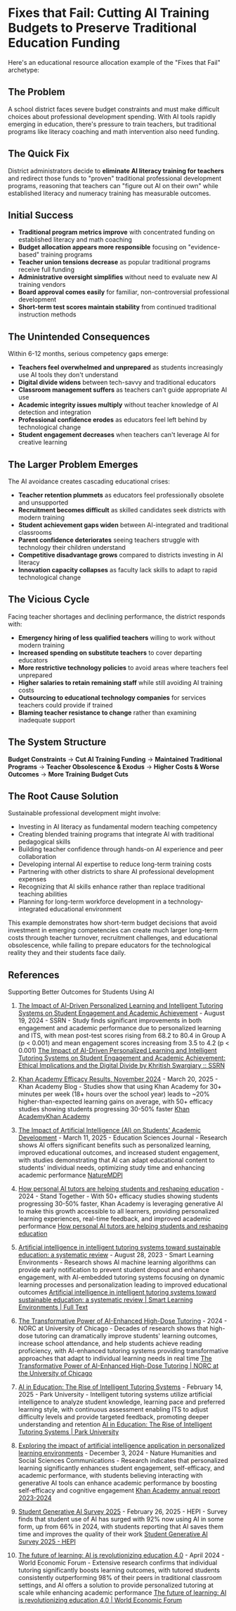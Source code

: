 # Fixes that Fail: Cutting AI Training Budgets to Preserve Traditional Education Funding

Here's an educational resource allocation example of the "Fixes that Fail" archetype:

## The Problem

A school district faces severe budget constraints and must make difficult choices about professional development spending. With AI tools rapidly emerging in education, there's pressure to train teachers, but traditional programs like literacy coaching and math intervention also need funding.

## The Quick Fix
District administrators decide to **eliminate AI literacy training for teachers** and redirect those funds to "proven" traditional professional development programs, reasoning that teachers can "figure out AI on their own" while established literacy and numeracy training has measurable outcomes.

## Initial Success

- **Traditional program metrics improve** with concentrated funding on established literacy and math coaching
- **Budget allocation appears more responsible** focusing on "evidence-based" training programs
- **Teacher union tensions decrease** as popular traditional programs receive full funding
- **Administrative oversight simplifies** without need to evaluate new AI training vendors
- **Board approval comes easily** for familiar, non-controversial professional development
- **Short-term test scores maintain stability** from continued traditional instruction methods

## The Unintended Consequences

Within 6-12 months, serious competency gaps emerge:

- **Teachers feel overwhelmed and unprepared** as students increasingly use AI tools they don't understand
- **Digital divide widens** between tech-savvy and traditional educators
- **Classroom management suffers** as teachers can't guide appropriate AI use
- **Academic integrity issues multiply** without teacher knowledge of AI detection and integration
- **Professional confidence erodes** as educators feel left behind by technological change
- **Student engagement decreases** when teachers can't leverage AI for creative learning

## The Larger Problem Emerges
The AI avoidance creates cascading educational crises:

- **Teacher retention plummets** as educators feel professionally obsolete and unsupported
- **Recruitment becomes difficult** as skilled candidates seek districts with modern training
- **Student achievement gaps widen** between AI-integrated and traditional classrooms
- **Parent confidence deteriorates** seeing teachers struggle with technology their children understand
- **Competitive disadvantage grows** compared to districts investing in AI literacy
- **Innovation capacity collapses** as faculty lack skills to adapt to rapid technological change

## The Vicious Cycle

Facing teacher shortages and declining performance, the district responds with:

- **Emergency hiring of less qualified teachers** willing to work without modern training
- **Increased spending on substitute teachers** to cover departing educators
- **More restrictive technology policies** to avoid areas where teachers feel unprepared
- **Higher salaries to retain remaining staff** while still avoiding AI training costs
- **Outsourcing to educational technology companies** for services teachers could provide if trained
- **Blaming teacher resistance to change** rather than examining inadequate support

## The System Structure

**Budget Constraints** → **Cut AI Training Funding** → **Maintained Traditional Programs** → **Teacher Obsolescence & Exodus** → **Higher Costs & Worse Outcomes** → **More Training Budget Cuts**

## The Root Cause Solution

Sustainable professional development might involve:
- Investing in AI literacy as fundamental modern teaching competency
- Creating blended training programs that integrate AI with traditional pedagogical skills
- Building teacher confidence through hands-on AI experience and peer collaboration
- Developing internal AI expertise to reduce long-term training costs
- Partnering with other districts to share AI professional development expenses
- Recognizing that AI skills enhance rather than replace traditional teaching abilities
- Planning for long-term workforce development in a technology-integrated educational environment

This example demonstrates how short-term budget decisions that avoid investment in emerging competencies can create much larger long-term costs through teacher turnover, recruitment challenges, and educational obsolescence, while failing to prepare educators for the technological reality they and their students face daily.

## References 

Supporting Better Outcomes for Students Using AI


1.  [The Impact of AI-Driven Personalized Learning and Intelligent Tutoring Systems on Student Engagement and Academic Achievement](https://papers.ssrn.com/sol3/papers.cfm?abstract_id=4897241) - August 19, 2024 - SSRN - Study finds significant improvements in both engagement and academic performance due to personalized learning and ITS, with mean post-test scores rising from 68.2 to 80.4 in Group A (p < 0.001) and mean engagement scores increasing from 3.5 to 4.2 (p < 0.001) [The Impact of AI-Driven Personalized Learning and Intelligent Tutoring Systems on Student Engagement and Academic Achievement: Ethical Implications and the Digital Divide by Khritish Swargiary :: SSRN](https://papers.ssrn.com/sol3/papers.cfm?abstract_id=4897241)

2.  [Khan Academy Efficacy Results, November 2024](https://blog.khanacademy.org/khan-academy-efficacy-results-november-2024/) - March 20, 2025 - Khan Academy Blog - Studies show that using Khan Academy for 30+ minutes per week (18+ hours over the school year) leads to ~20% higher-than-expected learning gains on average, with 50+ efficacy studies showing students progressing 30-50% faster [Khan Academy](https://blog.khanacademy.org/how-we-built-ai-tutoring-tools/)[Khan Academy](https://www.khanacademy.org/college-careers-more/ai-for-education)

3.  [The Impact of Artificial Intelligence (AI) on Students' Academic Development](https://www.mdpi.com/2227-7102/15/3/343) - March 11, 2025 - Education Sciences Journal - Research shows AI offers significant benefits such as personalized learning, improved educational outcomes, and increased student engagement, with studies demonstrating that AI can adapt educational content to students' individual needs, optimizing study time and enhancing academic performance [Nature](https://www.nature.com/articles/s41599-024-04168-x)[MDPI](https://www.mdpi.com/2227-7102/15/3/343)

4.  [How personal AI tutors are helping students and reshaping education](https://standtogether.org/stories/education/how-ai-personal-tutors-are-re-shaping-education) - 2024 - Stand Together - With 50+ efficacy studies showing students progressing 30-50% faster, Khan Academy is leveraging generative AI to make this growth accessible to all learners, providing personalized learning experiences, real-time feedback, and improved academic performance [How personal AI tutors are helping students and reshaping education](https://standtogether.org/stories/education/how-ai-personal-tutors-are-re-shaping-education)

5.  [Artificial intelligence in intelligent tutoring systems toward sustainable education: a systematic review](https://slejournal.springeropen.com/articles/10.1186/s40561-023-00260-y) - August 28, 2023 - Smart Learning Environments - Research shows AI machine learning algorithms can provide early notification to prevent student dropout and enhance engagement, with AI-embedded tutoring systems focusing on dynamic learning processes and personalization leading to improved educational outcomes [Artificial intelligence in intelligent tutoring systems toward sustainable education: a systematic review | Smart Learning Environments | Full Text](https://slejournal.springeropen.com/articles/10.1186/s40561-023-00260-y)

6.  [The Transformative Power of AI-Enhanced High-Dose Tutoring](https://www.norc.org/research/library/unlocking-hearts-and-minds-transformative-power-of-ai-enhanced-high-dose-tutoring.html) - 2024 - NORC at University of Chicago - Decades of research shows that high-dose tutoring can dramatically improve students' learning outcomes, increase school attendance, and help students achieve reading proficiency, with AI-enhanced tutoring systems providing transformative approaches that adapt to individual learning needs in real time [The Transformative Power of AI-Enhanced High-Dose Tutoring | NORC at the University of Chicago](https://www.norc.org/research/library/unlocking-hearts-and-minds-transformative-power-of-ai-enhanced-high-dose-tutoring.html)

7.  [AI in Education: The Rise of Intelligent Tutoring Systems](https://www.park.edu/blog/ai-in-education-the-rise-of-intelligent-tutoring-systems/) - February 14, 2025 - Park University - Intelligent tutoring systems utilize artificial intelligence to analyze student knowledge, learning pace and preferred learning style, with continuous assessment enabling ITS to adjust difficulty levels and provide targeted feedback, promoting deeper understanding and retention [AI in Education: The Rise of Intelligent Tutoring Systems | Park University](https://www.park.edu/blog/ai-in-education-the-rise-of-intelligent-tutoring-systems/)

8.  [Exploring the impact of artificial intelligence application in personalized learning environments](https://www.nature.com/articles/s41599-024-04168-x) - December 3, 2024 - Nature Humanities and Social Sciences Communications - Research indicates that personalized learning significantly enhances student engagement, self-efficacy, and academic performance, with students believing interacting with generative AI tools can enhance academic performance by boosting self-efficacy and cognitive engagement [Khan Academy annual report 2023-2024](https://annualreport.khanacademy.org)

9.  [Student Generative AI Survey 2025](https://www.hepi.ac.uk/2025/02/26/student-generative-ai-survey-2025/) - February 26, 2025 - HEPI - Survey finds that student use of AI has surged with 92% now using AI in some form, up from 66% in 2024, with students reporting that AI saves them time and improves the quality of their work [Student Generative AI Survey 2025 - HEPI](https://www.hepi.ac.uk/2025/02/26/student-generative-ai-survey-2025/)

10.  [The future of learning: AI is revolutionizing education 4.0](https://www.weforum.org/stories/2024/04/future-learning-ai-revolutionizing-education-4-0/) - April 2024 - World Economic Forum - Extensive research confirms that individual tutoring significantly boosts learning outcomes, with tutored students consistently outperforming 98% of their peers in traditional classroom settings, and AI offers a solution to provide personalized tutoring at scale while enhancing academic performance [The future of learning: AI is revolutionizing education 4.0 | World Economic Forum](https://www.weforum.org/stories/2024/04/future-learning-ai-revolutionizing-education-4-0/)